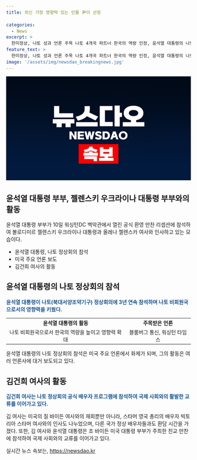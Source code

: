 ```yaml
---
title: 외신 가장 영향력 있는 인물 尹이 선정

categories:
  - News
excerpt: >
  한미정상, 나토 성과 언론 주목 나토 4개국 파트너 한국의 역량 인정, 윤석열 대통령의 나토(NATO) 정상회의 참석이 현지 언론들의 주요 관심사로 떠올랐다. 윤 대통령은 한국으로서 나토 정상회의에 3연속 참석하는 영향력 있는 인물로 그라운드를 이끌며 블룸버그 통신은 우크라이나에 무기를 제공할 수 있는 한국의 역량, 나토서 영향력 높여라고 보도했다. 또한 워싱턴 타임스는 윤 대통령의 나토 정상회의 참석을 중심으로 보도하며, 미국의 관심을 끌었다. 또한 김건희 여사는 공식 프로그램에 참석하여 미국 및 영국의 정상 부부와의 인사를 나누며 긍정적인 관심을 받았다.
feature_text: >
  한미정상, 나토 성과 언론 주목 나토 4개국 파트너 한국의 역량 인정, 윤석열 대통령의 나토(NATO) 정상회의 참석이 현지 언론들의 주요 관심사로 떠올랐다. 윤 대통령은 한국으로서 나토 정상회의에 3연속 참석하는 영향력 있는 인물로 그라운드를 이끌며 블룸버그 통신은 우크라이나에 무기를 제공할 수 있는 한국의 역량, 나토서 영향력 높여라고 보도했다. 또한 워싱턴 타임스는 윤 대통령의 나토 정상회의 참석을 중심으로 보도하며, 미국의 관심을 끌었다. 또한 김건희 여사는 공식 프로그램에 참석하여 미국 및 영국의 정상 부부와의 인사를 나누며 긍정적인 관심을 받았다.
image: '/assets/img/newsdao_breakingnews.jpg'
---
```


<p><img src="/assets/img/newsdao_breakingnews.jpg" alt="bookingtag 속보" /></p>

<h2 data-ke-size="size26">윤석열 대통령 부부, 젤렌스키 우크라이나 대통령 부부와의 활동</h2>

<p data-ke-size="size16">윤석열 대통령 부부가 10일 워싱턴DC 백악관에서 열린 공식 환영 만찬 리셉션에 참석하여 볼로디미르 젤렌스키 우크라이나 대통령과 올레나 젤렌스카 여사와 인사하고 있는 모습이다.</p>

<ul>
    <li>윤석열 대통령, 나토 정상회의 참석</li>
    <li>미국 주요 언론 보도</li>
    <li>김건희 여사의 활동</li>
</ul>

<h2 data-ke-size="size26">윤석열 대통령의 나토 정상회의 참석</h2>

<p data-ke-size="size16"><b><span style="color: #1a5490;">윤석열 대통령이 나토(북대서양조약기구) 정상회의에 3년 연속 참석하며 나토 비회원국으로서의 영향력을 키웠다.</span></b></p>

<table>
    <tr>
        <td style="text-align: center; height: 17px;"><b>윤석열 대통령의 활동</b></td>
        <td style="text-align: center; height: 17px;"><b>주목받은 언론</b></td>
    </tr>
    <tr>
        <td style="text-align: center; height: 17px;">나토 비회원국으로서 한국의 역량을 높이고 영향력 확대</td>
        <td style="text-align: center; height: 17px;">블룸버그 통신, 워싱턴 타임스</td>
    </tr>
</table>

<p data-ke-size="size16">윤석열 대통령의 나토 정상회의 참석은 미국 주요 언론에서 화제가 되며, 그의 활동은 여러 언론사에 대거 보도되고 있다.</p>

<h2 data-ke-size="size26">김건희 여사의 활동</h2>

<p data-ke-size="size16"><b><span style="color: #1a5490;">김건희 여사는 나토 정상회의 공식 배우자 프로그램에 참석하여 국제 사회와의 활발한 교류를 이어가고 있다.</span></b></p>

<p data-ke-size="size16">김 여사는 미국의 질 바이든 여사와의 재회뿐만 아니라, 스타머 영국 총리의 배우자 빅토리아 스타머 여사와의 인사도 나누었으며, 다른 국가 정상 배우자들과도 환담 시간을 가졌다. 또한, 김 여사와 윤석열 대통령은 조 바이든 미국 대통령 부부가 주최한 친교 만찬에 참석하여 국제 사회와의 교류를 이어가고 있다.</p>
실시간 뉴스 속보는, <a href="https://newsdao.kr" rel="dofollow">https://newsdao.kr</a>


